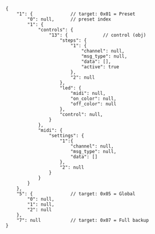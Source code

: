     
    
    {
        "1": {              // target: 0x01 = Preset
            "0": null,      // preset index
            "1": {
                "controls": {
                    "13": {             // control (obj)
                        "steps": {
                            "1": {
                                "channel": null,
                                "msg_type": null,
                                "data": [],
                                "active": true
                            },
                            "2": null
                        },
                        "led": {
                            "midi": null,
                            "on_color": null,
                            "off_color": null
                        },
                        "control": null,
                    }
                },
                "midi": {
                    "settings": {
                        "1":{
                            "channel": null,
                            "msg_type": null,
                            "data": []
                        },
                        "2": null
                    }
                }
            }
        },
        "5": {              // target: 0x05 = Global
            "0": null,
            "1": null,
            "2": null
        },
        "7": null           // target: 0x07 = Full backup
    }
